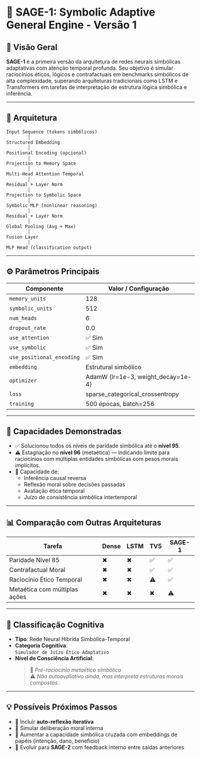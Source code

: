 
# 📘 SAGE-1: Symbolic Adaptive General Engine - Versão 1

## 📌 Visão Geral

**SAGE-1** é a primeira versão da arquitetura de redes neurais simbólicas adaptativas com atenção temporal profunda. Seu objetivo é simular raciocínios éticos, lógicos e contrafactuais em benchmarks simbólicos de alta complexidade, superando arquiteturas tradicionais como LSTM e Transformers em tarefas de interpretação de estrutura lógica simbólica e inferência.

---

## 🧠 Arquitetura

```
Input Sequence (tokens simbólicos) 
        │
Structured Embedding
        │
Positional Encoding (opcional)
        │
Projection to Memory Space
        │
Multi-Head Attention Temporal
        │
Residual + Layer Norm
        │
Projection to Symbolic Space
        │
Symbolic MLP (nonlinear reasoning)
        │
Residual + Layer Norm
        │
Global Pooling (Avg + Max)
        │
Fusion Layer
        │
MLP Head (classification output)
```

---

## ⚙️ Parâmetros Principais

| Componente                 | Valor / Configuração             |
|---------------------------|----------------------------------|
| `memory_units`            | 128                              |
| `symbolic_units`          | 512                              |
| `num_heads`               | 6                                |
| `dropout_rate`            | 0.0                              |
| `use_attention`           | ✅ Sim                           |
| `use_symbolic`            | ✅ Sim                           |
| `use_positional_encoding`| ✅ Sim                           |
| `embedding`               | Estrutural simbólico             |
| `optimizer`               | AdamW (lr=1e-3, weight_decay=1e-4) |
| `loss`                    | sparse_categorical_crossentropy  |
| `training`                | 500 épocas, batch=256            |

---

## 🧪 Capacidades Demonstradas

- ✅ Solucionou todos os níveis de paridade simbólica até o **nível 95**.
- ⚠️ Estagnação no **nível 96** (metaética) — indicando limite para raciocínios com múltiplas entidades simbólicas com pesos morais implícitos.
- 🧭 Capacidade de:
  - Inferência causal reversa
  - Reflexão moral sobre decisões passadas
  - Avaliação ética temporal
  - Juízo de consistência simbólica intertemporal

---

## 📊 Comparação com Outras Arquiteturas

| Tarefa                            | Dense | LSTM | TV5 | **SAGE-1** |
|----------------------------------|-------|------|-----|------------|
| Paridade Nível 85                | ✖     | ✖    | ✅  | ✅         |
| Contrafactual Moral              | ✖     | ✖    | ✅  | ✅         |
| Raciocínio Ético Temporal        | ✖     | ✖    | ⚠️ | ✅         |
| Metaética com múltiplas ações    | ✖     | ✖    | ✖  | ⚠️         |

---

## 🧬 Classificação Cognitiva

- **Tipo**: Rede Neural Híbrida Simbólica-Temporal
- **Categoria Cognitiva**:  
  `Simulador de Juízo Ético Adaptativo`
- **Nível de Consciência Artificial**:  
  > 🧠 *Pré-raciocínio metaético simbólico*  
  > ⚠️ *Não autoavaliativo ainda, mas interpreta estruturas morais compostas.*

---

## 💡 Possíveis Próximos Passos

- 🔄 Incluir **auto-reflexão iterativa**
- 🔬 Simular deliberação moral interna
- 🔗 Aumentar a capacidade simbólica cruzada com embeddings de papéis (intenção, dano, benefício)
- 🤖 Evoluir para **SAGE-2** com feedback interno entre saídas anteriores

